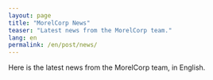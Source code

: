 ```yaml
---
layout: page
title: "MorelCorp News"
teaser: "Latest news from the MorelCorp team."
lang: en
permalink: /en/post/news/
---
```


Here is the latest news from the MorelCorp team, in English.
